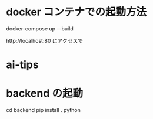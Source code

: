# docker コンテナでの起動方法

docker-compose up --build

http://localhost:80 にアクセスで

# ai-tips

# backend の起動

cd backend
pip install .
python
